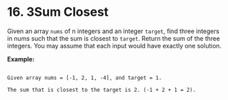 # 16. 3Sum Closest

Given an array `nums` of n integers and an integer `target`, find three integers in nums such that the sum is closest to `target`. Return the sum of the three integers. You may assume that each input would have exactly one solution.

**Example:**

```

Given array nums = [-1, 2, 1, -4], and target = 1.

The sum that is closest to the target is 2. (-1 + 2 + 1 = 2).
```
